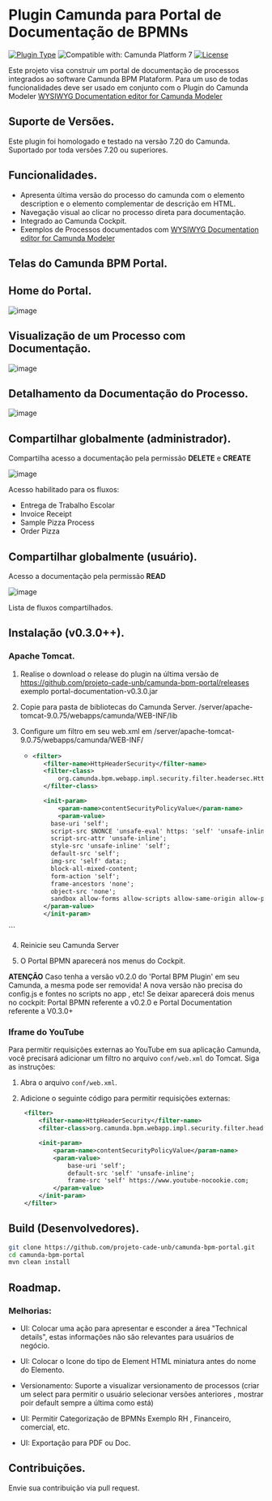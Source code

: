 # Plugin Camunda para Portal de Documentação de BPMNs

[![Plugin Type](<https://img.shields.io/badge/Plugin_Type-BPMN_(Camunda_Platform_7)-orange.svg>)](#) ![Compatible with: Camunda Platform 7](https://img.shields.io/badge/Compatible%20with-Camunda%20Platform%207-26d07c) [![License](https://img.shields.io/badge/License-Apache%202.0-blue.svg)](https://opensource.org/licenses/Apache-2.0)

Este projeto visa construir um portal de documentação de processos integrados ao software Camunda BPM Plataform.
Para um uso de todas funcionalidades deve ser usado em conjunto com o Plugin do Camunda Modeler [WYSIWYG Documentation editor for Camunda Modeler](https://github.com/sharedchains/camunda-wysiwyg-documentation)

## Suporte de Versões.

Este plugin foi homologado e testado na versão 7.20 do Camunda. Suportado por toda versões 7.20 ou superiores.

## Funcionalidades.

- Apresenta última versão do processo do camunda com o elemento description e o elemento complementar de descrição em HTML.
- Navegação visual ao clicar no processo direta para documentação.
- Integrado ao Camunda Cockpit.
- Exemplos de Processos documentados com [WYSIWYG Documentation editor for Camunda Modeler](https://github.com/sharedchains/camunda-wysiwyg-documentation)

## Telas do Camunda BPM Portal.

## Home do Portal.

![image](./samples/img/screenshot_home_camunda-bpm_portal.png)

## Visualização de um Processo com Documentação.

![image](./samples/img/screenshot_processo_camunda_bpm_portal.png)

## Detalhamento da Documentação do Processo.

![image](./samples/img/screenshot-details-camunda-bpm_portal.png)

## Compartilhar globalmente (administrador).

Compartilha acesso a documentação pela permissão **DELETE** e **CREATE**

![image](./samples/img/screenshot-share-admin-camunda-bpm_portal.png)

Acesso habilitado para os fluxos:

- Entrega de Trabalho Escolar 
- Invoice Receipt
- Sample Pizza Process
- Order Pizza

## Compartilhar globalmente (usuário).

Acesso a documentação pela permissão **READ**

![image](./samples/img/screenshot-share-user-camunda-bpm_portal.png)

Lista de fluxos compartilhados.

## Instalação (v0.3.0++).

### Apache Tomcat.

1. Realise o download o release do plugin na última versão de https://github.com/projeto-cade-unb/camunda-bpm-portal/releases
   exemplo portal-documentation-v0.3.0.jar

2. Copie para pasta de bibliotecas do Camunda Server.
   <instal-camunda-path>/server/apache-tomcat-9.0.75/webapps/camunda/WEB-INF/lib

3. Configure um filtro em seu web.xml em <instal-camunda-path>/server/apache-tomcat-9.0.75/webapps/camunda/WEB-INF/

   - ```xml
     <filter>
        <filter-name>HttpHeaderSecurity</filter-name>
        <filter-class>
            org.camunda.bpm.webapp.impl.security.filter.headersec.HttpHeaderSecurityFilter
        </filter-class>

        <init-param>
            <param-name>contentSecurityPolicyValue</param-name>
            <param-value>
          base-uri 'self';
          script-src $NONCE 'unsafe-eval' https: 'self' 'unsafe-inline' 'unsafe-hashes';
          script-src-attr 'unsafe-inline';
          style-src 'unsafe-inline' 'self';
          default-src 'self';
          img-src 'self' data:;
          block-all-mixed-content;
          form-action 'self';
          frame-ancestors 'none';
          object-src 'none';
          sandbox allow-forms allow-scripts allow-same-origin allow-popups allow-downloads;
        </param-value>
        </init-param>
</filter>
   ``` 

4. Reinicie seu Camunda Server

5. O Portal BPMN aparecerá nos menus do Cockpit.

**ATENÇÃO** Caso tenha a versão v0.2.0 do 'Portal BPM Plugin' em seu Camunda, a mesma pode ser removida! A nova versão não precisa do config.js e fontes no scripts no app , etc! Se deixar aparecerá dois menus no cockpit: Portal BPMN referente a v0.2.0 e Portal Documentation referente a V0.3.0+

### Iframe do YouTube

Para permitir requisições externas ao YouTube em sua aplicação Camunda, você precisará adicionar um filtro no arquivo `conf/web.xml` do Tomcat. Siga as instruções:

1. Abra o arquivo `conf/web.xml`.
2. Adicione o seguinte código para permitir requisições externas:

   ```xml
    <filter>
        <filter-name>HttpHeaderSecurity</filter-name>
        <filter-class>org.camunda.bpm.webapp.impl.security.filter.headersec.HttpHeaderSecurityFilter</filter-class>

        <init-param>
            <param-name>contentSecurityPolicyValue</param-name>
            <param-value>
                base-uri 'self';
                default-src 'self' 'unsafe-inline';
                frame-src 'self' https://www.youtube-nocookie.com;
            </param-value>
        </init-param>
    </filter>
   ```

## Build (Desenvolvedores).

```bash
git clone https://github.com/projeto-cade-unb/camunda-bpm-portal.git
cd camunda-bpm-portal
mvn clean install
```

## Roadmap.

### Melhorias:

- UI: Colocar uma ação para apresentar e esconder a área "Technical details", estas informações não são relevantes para usuários de negócio.

- UI: Colocar o Icone do tipo de Element HTML miniatura antes do nome do Elemento.

- Versionamento: Suporte a visualizar versionamento de processos (criar um select para permitir o usuário selecionar versões anteriores , mostrar poir default sempre a última como está)

- UI: Permitir Categorização de BPMNs Exemplo RH , Financeiro, comercial, etc.

- UI: Exportação para PDF ou Doc.

## Contribuições.

Envie sua contribuição via pull request.
